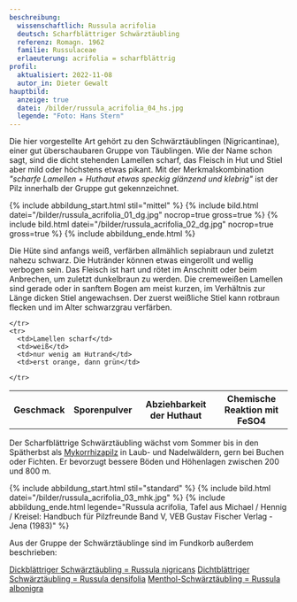 ```yaml
---
beschreibung:
  wissenschaftlich: Russula acrifolia
  deutsch: Scharfblättriger Schwärztäubling
  referenz: Romagn. 1962
  familie: Russulaceae
  erlaeuterung: acrifolia = scharfblättrig
profil:
  aktualisiert: 2022-11-08
  autor_in: Dieter Gewalt
hauptbild:
  anzeige: true
  datei: /bilder/russula_acrifolia_04_hs.jpg
  legende: "Foto: Hans Stern"
---
```

Die hier vorgestellte Art gehört zu den Schwärztäublingen (Nigricantinae), einer gut überschaubaren Gruppe von Täublingen. Wie der Name schon sagt, sind die dicht stehenden Lamellen scharf, das Fleisch in Hut und Stiel aber mild oder höchstens etwas pikant. Mit der Merkmalskombination *"scharfe Lamellen + Huthaut etwas speckig glänzend und klebrig"* ist der Pilz innerhalb der Gruppe gut gekennzeichnet.

{% include abbildung_start.html stil="mittel" %}
{% include bild.html datei="/bilder/russula_acrifolia_01_dg.jpg" nocrop=true gross=true %}
{% include bild.html datei="/bilder/russula_acrifolia_02_dg.jpg" nocrop=true gross=true %}
{% include abbildung_ende.html %}

Die Hüte sind anfangs weiß, verfärben allmählich sepiabraun und zuletzt nahezu schwarz. Die Hutränder können etwas eingerollt und wellig verbogen sein. Das Fleisch ist hart und rötet im Anschnitt oder beim Anbrechen, um zuletzt dunkelbraun zu werden. Die cremeweißen Lamellen sind gerade oder in sanftem Bogen am meist kurzen, im Verhältnis zur Länge dicken Stiel angewachsen. Der zuerst weißliche Stiel kann rotbraun flecken und im Alter schwarzgrau verfärben.

<div class="table-responsive">
  <table class="table taeubling">
    <tr>
      <th rowspan="2">Geschmack</th>
      <th rowspan="2">Sporenpulver</th>
      <th rowspan="2">Abziehbarkeit der Huthaut</th>
      <th colspan="3" class="text-center">Chemische Reaktion mit FeSO4</th>
    </tr>
    <tr>
      
      
    </tr>
    <tr>
      <td>Lamellen scharf</td>
      <td>weiß</td>
      <td>nur wenig am Hutrand</td>
      <td>erst orange, dann grün</td>
       
    </tr>
  </table>
</div>

Der Scharfblättrige Schwärztäubling wächst vom Sommer bis in den Spätherbst als [Mykorrhizapilz](Mykorrhiza "Glossar") in Laub- und Nadelwäldern, gern bei Buchen oder Fichten. Er bevorzugt bessere Böden und Höhenlagen zwischen 200 und 800 m.

{% include abbildung_start.html stil="standard" %}
{% include bild.html datei="/bilder/russula_acrifolia_03_mhk.jpg" %}
{% include abbildung_ende.html legende="Russula acrifolia, Tafel aus Michael / Hennig / Kreisel: Handbuch für Pilzfreunde Band V, VEB Gustav Fischer Verlag - Jena (1983)" %}

Aus der Gruppe der Schwärztäublinge sind im Fundkorb außerdem beschrieben:

[Dickblättriger Schwärztäubling = Russula nigricans](/pilze/russula-nigricans-dickblättriger-schwärztäubling)
[Dichtblättriger Schwärztäubling = Russula densifolia](/pilze/russula-densifolia-dichtblättriger-schwärztäubling)
[Menthol-Schwärztäubling = Russula albonigra](/pilze/russula-albonigra-menthol-schwärztäubling)